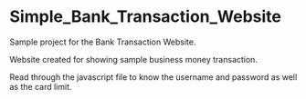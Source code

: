 # Simple_Bank_Transaction_Website
Sample project for the Bank Transaction Website.


Website created for showing sample business money transaction.

Read through the javascript file to know the username and password as well
as the card limit.


